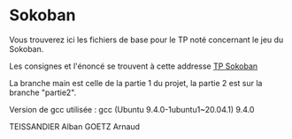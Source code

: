 # Sokoban
Vous trouverez ici les fichiers de base pour le TP noté concernant le jeu du Sokoban.

Les consignes et l'énoncé se trouvent à cette addresse [TP Sokoban](https://techdevprintemps2022.pages.unistra.fr/TP_TechDevEnonce/)

La branche main est celle de la partie 1 du projet, la partie 2 est sur la branche "partie2".

Version de gcc utilisée :
gcc (Ubuntu 9.4.0-1ubuntu1~20.04.1) 9.4.0

TEISSANDIER Alban
GOETZ Arnaud
